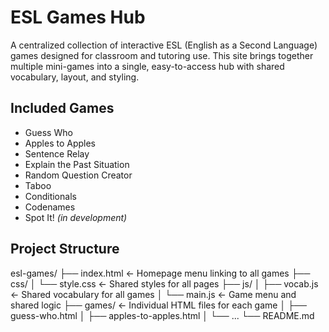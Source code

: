# ESL Games Hub

A centralized collection of interactive ESL (English as a Second Language) games designed for classroom and tutoring use. This site brings together multiple mini-games into a single, easy-to-access hub with shared vocabulary, layout, and styling.

## Included Games

- Guess Who
- Apples to Apples
- Sentence Relay
- Explain the Past Situation
- Random Question Creator
- Taboo
- Conditionals
- Codenames
- Spot It! *(in development)*

## Project Structure
esl-games/
├── index.html ← Homepage menu linking to all games
├── css/
│ └── style.css ← Shared styles for all pages
├── js/
│ ├── vocab.js ← Shared vocabulary for all games
│ └── main.js ← Game menu and shared logic
├── games/ ← Individual HTML files for each game
│ ├── guess-who.html
│ ├── apples-to-apples.html
│ └── ...
└── README.md

